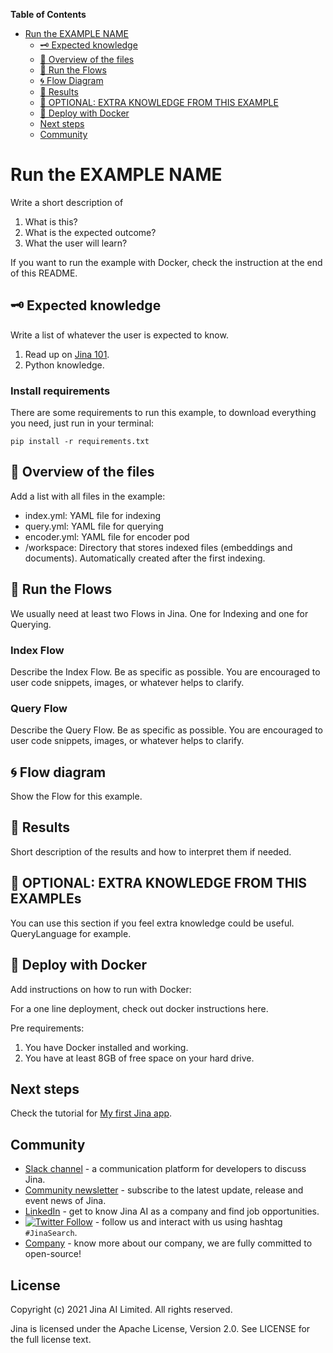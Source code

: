 <!-- DON'T EDIT THIS SECTION, INSTEAD RE-RUN doctoc TO UPDATE -->
**Table of Contents**
- [Run the EXAMPLE NAME](#run-the-example-name)
  - [🗝️ Expected knowledge](#Expected-knowledges)
  - [🔮 Overview of the files](#Overview-of-the-files)
  - [🏃 Run the Flows](#run-the-flows)
  - [🌀 Flow Diagram](#flow-diagram)
  - [🌟 Results](#results)
  - [🧞 OPTIONAL: EXTRA KNOWLEDGE FROM THIS EXAMPLE](#optional)
  - [💫 Deploy with Docker](#Deploy-with-docker)
  - [Next steps](#next-steps)
  - [Community](#community)

<!-- END doctoc generated TOC please keep comment here to allow auto update -->

# Run the EXAMPLE NAME

Write a short description of
1. What is this?
2. What is the expected outcome?
3. What the user will learn?

If you want to run the example with Docker, check the instruction at the end of this README.  

## 🗝️ Expected knowledge

Write a list of whatever the user is expected to know.

1. Read up on [Jina 101](http://101.jina.ai).
2. Python knowledge.

### Install requirements

There are some requirements to run this example, to download everything you need, just run in your terminal:

```
pip install -r requirements.txt
```

## 🔮 Overview of the files

Add a list with all files in the example:

* index.yml: YAML file for indexing
* query.yml: YAML file for querying
* encoder.yml: YAML file for encoder pod
* /workspace: Directory that stores indexed files (embeddings and documents). Automatically created after the first indexing.

## 🏃 Run the Flows

We usually need at least two Flows in Jina. One for Indexing and one for Querying.

### Index Flow

Describe the Index Flow. Be as specific as possible. You are encouraged to user code snippets, images, or whatever helps to clarify.

### Query Flow

Describe the Query Flow. Be as specific as possible. You are encouraged to user code snippets, images, or whatever helps to clarify.

## 🌀 Flow diagram

Show the Flow for this example.

## 🌟 Results

Short description of the results and how to interpret them if needed.


## 🧞 OPTIONAL: EXTRA KNOWLEDGE FROM THIS EXAMPLEs

You can use this section if you feel extra knowledge could be useful.
QueryLanguage for example.

## 💫 Deploy with Docker

Add instructions on how to run with Docker:

For a one line deployment, check out docker instructions here.

Pre requirements:

1. You have Docker installed and working.
2. You have at least 8GB of free space on your hard drive.

## Next steps

Check the tutorial for [My first Jina app](https://docs.jina.ai/chapters/my_first_jina_app).

## Community

- [Slack channel](https://join.slack.com/t/jina-ai/shared_invite/zt-dkl7x8p0-rVCv~3Fdc3~Dpwx7T7XG8w) - a communication platform for developers to discuss Jina.
- [Community newsletter](mailto:newsletter+subscribe@jina.ai) - subscribe to the latest update, release and event news of Jina.
- [LinkedIn](https://www.linkedin.com/company/jinaai/) - get to know Jina AI as a company and find job opportunities.
- [![Twitter Follow](https://img.shields.io/twitter/follow/JinaAI_?label=Follow%20%40JinaAI_&style=social)](https://twitter.com/JinaAI_) - follow us and interact with us using hashtag `#JinaSearch`.  
- [Company](https://jina.ai) - know more about our company, we are fully committed to open-source!

## License

Copyright (c) 2021 Jina AI Limited. All rights reserved.

Jina is licensed under the Apache License, Version 2.0. See LICENSE for the full license text.
